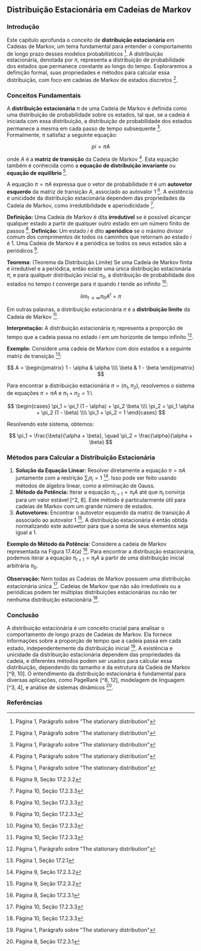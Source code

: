 ## Distribuição Estacionária em Cadeias de Markov

### Introdução
Este capítulo aprofunda o conceito de **distribuição estacionária** em Cadeias de Markov, um tema fundamental para entender o comportamento de longo prazo desses modelos probabilísticos [^1]. A distribuição estacionária, denotada por $\pi$, representa a distribuição de probabilidade dos estados que permanece constante ao longo do tempo. Exploraremos a definição formal, suas propriedades e métodos para calcular essa distribuição, com foco em cadeias de Markov de estados discretos [^1].

### Conceitos Fundamentais

A **distribuição estacionária** $\pi$ de uma Cadeia de Markov é definida como uma distribuição de probabilidade sobre os estados, tal que, se a cadeia é iniciada com essa distribuição, a distribuição de probabilidade dos estados permanece a mesma em cada passo de tempo subsequente [^1]. Formalmente, $\pi$ satisfaz a seguinte equação:

$$pi = \pi A$$

onde $A$ é a **matriz de transição** da Cadeia de Markov [^1]. Esta equação também é conhecida como a **equação de distribuição invariante** ou **equação de equilíbrio** [^1].

A equação $\pi = \pi A$ expressa que o vetor de probabilidade $\pi$ é um **autovetor esquerdo** da matriz de transição $A$, associado ao autovalor 1 [^9]. A existência e unicidade da distribuição estacionária dependem das propriedades da Cadeia de Markov, como irredutibilidade e aperiodicidade [^10].

**Definição:** Uma Cadeia de Markov é dita **irredutível** se é possível alcançar qualquer estado a partir de qualquer outro estado em um número finito de passos [^10].
**Definição:** Um estado $i$ é dito **aperiódico** se o máximo divisor comum dos comprimentos de todos os caminhos que retornam ao estado $i$ é 1. Uma Cadeia de Markov é a periódica se todos os seus estados são a periódicos [^10].

**Teorema:** (Teorema da Distribuição Limite) Se uma Cadeia de Markov finita é irredutível e a periódica, então existe uma única distribuição estacionária $\pi$, e para qualquer distribuição inicial $\pi_0$, a distribuição de probabilidade dos estados no tempo $t$ converge para $\pi$ quando $t$ tende ao infinito [^10]:

$$lim_{t \to \infty} \pi_0 A^t = \pi$$

Em outras palavras, a distribuição estacionária $\pi$ é a **distribuição limite** da Cadeia de Markov [^10].

**Interpretação:**
A distribuição estacionária $\pi_i$ representa a proporção de tempo que a cadeia passa no estado $i$ em um horizonte de tempo infinito [^1].

**Exemplo:**
Considere uma cadeia de Markov com dois estados e a seguinte matriz de transição [^2]:

$$ A = \begin{pmatrix} 1 - \alpha & \alpha \\\\ \beta & 1 - \beta \end{pmatrix} $$

Para encontrar a distribuição estacionária $\pi = (\pi_1, \pi_2)$, resolvemos o sistema de equações $\pi = \pi A$ e $\pi_1 + \pi_2 = 1$:\

$$ \begin{cases} \pi_1 = \pi_1 (1 - \alpha) + \pi_2 \beta \\\\ \pi_2 = \pi_1 \alpha + \pi_2 (1 - \beta) \\\\ \pi_1 + \pi_2 = 1 \end{cases} $$

Resolvendo este sistema, obtemos:

$$ \pi_1 = \frac{\beta}{\alpha + \beta}, \quad \pi_2 = \frac{\alpha}{\alpha + \beta} $$

### Métodos para Calcular a Distribuição Estacionária

1.  **Solução da Equação Linear:** Resolver diretamente a equação $\pi = \pi A$ juntamente com a restrição $\sum_i \pi_i = 1$ [^9]. Isso pode ser feito usando métodos de álgebra linear, como a eliminação de Gauss.
2.  **Método da Potência:** Iterar a equação $\pi_{t+1} = \pi_t A$ até que $\pi_t$ convirja para um valor estável [^2, 8]. Este método é particularmente útil para cadeias de Markov com um grande número de estados.
3.  **Autovetores:** Encontrar o autovetor esquerdo da matriz de transição $A$ associado ao autovalor 1 [^9]. A distribuição estacionária é então obtida normalizando este autovetor para que a soma de seus elementos seja igual a 1.

**Exemplo do Método da Potência:**
Considere a cadeia de Markov representada na Figura 17.4(a) [^8]. Para encontrar a distribuição estacionária, podemos iterar a equação $\pi_{t+1} = \pi_t A$ a partir de uma distribuição inicial arbitrária $\pi_0$.

**Observação:**
Nem todas as Cadeias de Markov possuem uma distribuição estacionária única [^10]. Cadeias de Markov que não são irredutíveis ou a periódicas podem ter múltiplas distribuições estacionárias ou não ter nenhuma distribuição estacionária [^10].

### Conclusão

A distribuição estacionária é um conceito crucial para analisar o comportamento de longo prazo de Cadeias de Markov. Ela fornece informações sobre a proporção de tempo que a cadeia passa em cada estado, independentemente da distribuição inicial [^1]. A existência e unicidade da distribuição estacionária dependem das propriedades da cadeia, e diferentes métodos podem ser usados para calcular essa distribuição, dependendo do tamanho e da estrutura da Cadeia de Markov [^9, 10]. O entendimento da distribuição estacionária é fundamental para diversas aplicações, como PageRank [^8, 12], modelagem de linguagem [^3, 4], e análise de sistemas dinâmicos [^8].

### Referências
[^1]: Página 1, Parágrafo sobre "The stationary distribution"
[^2]: Página 1, Seção 17.2.1
[^3]: Página 3, Seção 17.2.2
[^4]: Página 4, Seção 17.2.2.1
[^5]: Página 5, Seção 17.2.2.2
[^6]: Página 6, Seção 17.2.2.3
[^7]: Página 7, Seção 17.2.3
[^8]: Página 8, Seção 17.2.3.1
[^9]: Página 9, Seção 17.2.3.2
[^10]: Página 10, Seção 17.2.3.3
[^11]: Página 11, Seção 17.2.3.4
[^12]: Página 12, Seção 17.2.4
[^13]: Página 13, Seção 17.2.4.1
[^14]: Página 14, Seção 17.2.4.2
[^15]: Página 15, Seção 17.3
[^16]: Página 16, Seção 17.3.1
[^17]: Página 17, Seção 17.4
[^18]: Página 18, Seção 17.4.1
[^19]: Página 19, Seção 17.4.2
[^20]: Página 20, Seção 17.4.3
[^21]: Página 21, Seção 17.4.3.1
[^22]: Página 22, Seção 17.4.3.2
[^23]: Página 23, Seção 17.4.3.3
[^24]: Página 24, Seção 17.4.4
[^25]: Página 25, Seção 17.4.4.1
[^26]: Página 26, Seção 17.4.4.2
[^27]: Página 27, Seção 17.4.4.3
[^28]: Página 28, Seção 17.4.4.4
[^29]: Página 29, Seção 17.4.4.5
[^30]: Página 30, Seção 17.4.5
[^31]: Página 31, Seção 17.5
[^32]: Página 32, Seção 17.5.1
[^33]: Página 33, Seção 17.5.2
[^34]: Página 34, Seção 17.5.2.1
[^35]: Página 35, Seção 17.5.2.2
[^36]: Página 36, Seção 17.5.2.3
[^37]: Página 37, Seção 17.5.3
[^38]: Página 38, Seção 17.5.4
[^39]: Página 39, Seção 17.5.5
[^40]: Página 40, Seção 17.5.5.1
[^41]: Página 41, Seção 17.5.5.2
[^42]: Página 42, Seção 17.6
[^43]: Página 43, Seção 17.6.1
[^44]: Página 44, Seção 17.6.1.1
[^45]: Página 45, Seção 17.6.1.2
[^46]: Página 46, Seção 17.6.2
[^47]: Página 47, Seção 17.6.3
[^48]: Página 48, Seção 17.6.4
[^49]: Página 49, Seção 17.6.5

<!-- END -->